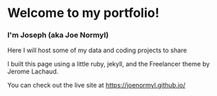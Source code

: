 # Welcome to my portfolio!

### I'm Joseph (aka Joe Normyl)

Here I will host some of my data and coding projects to share

I built this page using a little ruby, jekyll, and the Freelancer theme by Jerome Lachaud.

You can check out the live site at https://joenormyl.github.io/
